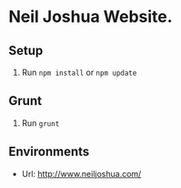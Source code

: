 # Neil Joshua Website.

## Setup

1. Run `npm install` or `npm update`

## Grunt
1. Run `grunt`

## Environments

* Url: http://www.neiljoshua.com/
